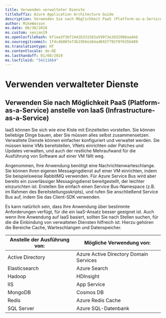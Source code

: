 ```yaml
---
title: Verwenden verwalteter Dienste
titleSuffix: Azure Application Architecture Guide
description: Verwenden Sie nach Möglichkeit PaaS (Platform-as-a-Service) anstelle von IaaS (Infrastructure-as-a-Service).
author: MikeWasson
ms.date: 08/30/2018
ms.custom: seojan19
ms.openlocfilehash: 6f1ea3f3bf2442b331583a59973e3d32908aadeb
ms.sourcegitcommit: 1f4cdb08fe73b1956e164ad692f792f9f635b409
ms.translationtype: HT
ms.contentlocale: de-DE
ms.lasthandoff: 01/08/2019
ms.locfileid: "54111664"
---
```

# <a name="use-managed-services"></a>Verwenden verwalteter Dienste

## <a name="when-possible-use-platform-as-a-service-paas-rather-than-infrastructure-as-a-service-iaas"></a>Verwenden Sie nach Möglichkeit PaaS (Platform-as-a-Service) anstelle von IaaS (Infrastructure-as-a-Service)

IaaS können Sie sich wie eine Kiste mit Einzelteilen vorstellen. Sie können beliebige Dinge bauen, aber Sie müssen alles selbst zusammensetzen. Verwaltete Dienste können einfacher konfiguriert und verwaltet werden. Sie müssen keine VMs bereitstellen, VNets einrichten oder Patches und Updates verwalten, und auch der restliche Mehraufwand für die Ausführung von Software auf einer VM fällt weg.

Angenommen, Ihre Anwendung benötigt eine Nachrichtenwarteschlange. Sie können Ihren eigenen Messagingdienst auf einer VM einrichten, indem Sie beispielsweise RabbitMQ verwenden. Für Azure Service Bus wird aber bereits ein zuverlässiger Messagingdienst bereitgestellt, der leichter einzurichten ist. Erstellen Sie einfach einen Service Bus-Namespace (z.B. im Rahmen des Bereitstellungsskripts), und rufen Sie anschließend Service Bus auf, indem Sie das Client-SDK verwenden.

Es kann natürlich sein, dass Ihre Anwendung über bestimmte Anforderungen verfügt, für die ein IaaS-Ansatz besser geeignet ist. Auch wenn Ihre Anwendung auf IaaS basiert, sollten Sie nach Stellen suchen, für die die Einbindung von verwalteten Diensten hilfreich ist. Hierzu gehören die Bereiche Cache, Warteschlangen und Datenspeicher.

| Anstelle der Ausführung von: | Mögliche Verwendung von: |
|-----------------------|-------------|
| Active Directory | Azure Active Directory Domain Services |
| Elasticsearch | Azure Search |
| Hadoop | HDInsight |
| IIS | App Service |
| MongoDB | Cosmos DB |
| Redis | Azure Redis Cache |
| SQL Server | Azure SQL-Datenbank |
